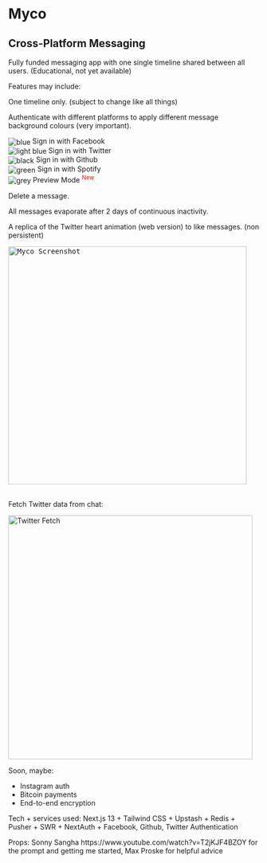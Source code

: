 # Myco

## Cross-Platform Messaging

Fully funded messaging app with one single timeline shared between all users. (Educational, not yet available)

Features may include:

One timeline only. (subject to change like all things)

Authenticate with different platforms to apply different message background colours (very important).

<img valign='middle' alt='blue' src='https://readme-swatches.vercel.app/4267B2'/> Sign in with Facebook<br/>
<img valign='middle' alt='light blue' src='https://readme-swatches.vercel.app/1DA1F2'/> Sign in with Twitter<br/>
<img valign='middle' alt='black' src='https://readme-swatches.vercel.app/171515'/> Sign in with Github<br/>
<img valign='middle' alt='green' src='https://readme-swatches.vercel.app/1DB954'/> Sign in with Spotify<br/>
<img valign='middle' alt='grey' src='https://readme-swatches.vercel.app/8899A6'/> Preview Mode <sup style="color: red;">New</sup>

Delete a message.

All messages evaporate after 2 days of continuous inactivity.

A replica of the Twitter heart animation (web version) to like messages. (non persistent)

<kbd>
<img width="478" alt="Myco Screenshot" src="https://user-images.githubusercontent.com/4672139/202636618-30b7dcdb-4b76-4b2d-a295-28c6133b1595.png">
</kbd>
<br/>
<br/>

Fetch Twitter data from chat:

<img width="490" alt="Twitter Fetch" src="https://user-images.githubusercontent.com/4672139/203924274-5bc16b32-686d-4d50-9b98-d9bd58991cdc.gif">

<p>Soon, maybe:</p>
<ul>
<li>Instagram auth</li>
<li>Bitcoin payments</li>
<li>End-to-end encryption</li>
</ul>
<p>Tech + services used: Next.js 13 + Tailwind CSS + Upstash + Redis + Pusher + SWR + NextAuth + Facebook, Github, Twitter Authentication</p>
<p>Props: Sonny Sangha https://www.youtube.com/watch?v=T2jKJF4BZOY for the prompt and getting me started, Max Proske for helpful advice</p>
